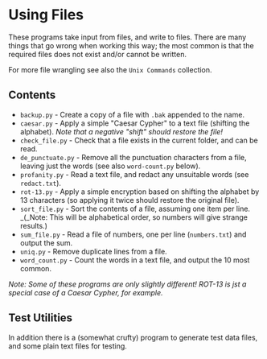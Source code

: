 # Using Files

These programs take input from files, and write to files. There are many things
that go wrong when working this way; the most common is that the required files
does not exist and/or cannot be written.

For more file wrangling see also the `Unix Commands` collection.

## Contents

- `backup.py` - Create a copy of a file with `.bak` appended to the name.
- `caesar.py` - Apply a simple "Caesar Cypher" to a text file (shifting the alphabet). _Note that a negative "shift" should restore the file!_
- `check_file.py` - Check that a file exists in the current folder, and can be read.
- `de_punctuate.py` - Remove all the punctuation characters from a file, leaving just the
words (see also `word-count.py` below).
- `profanity.py` - Read a text file, and redact any unsuitable words (see `redact.txt`). 
- `rot-13.py` - Apply a simple encryption based on shifting the alphabet by 13 characters (so
applying it twice should restore the original file).
- `sort_file.py` - Sort the contents of a file, assuming one item per line. _(_Note: This
will be alphabetical order, so numbers will give strange results.)
- `sum_file.py` - Read a file of numbers, one per line (`numbers.txt`) and output the sum.
- `uniq.py` - Remove duplicate lines from a file.
- `word_count.py` - Count the words in a text file, and output the 10 most common.

_Note: Some of these programs are only slightly different! ROT-13 is jst a special case of a 
Caesar Cypher, for example._

## Test Utilities

In addition there is a (somewhat crufty) program to generate test data files, and some
plain text files for testing.

